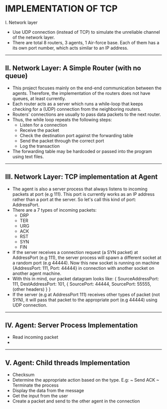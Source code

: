 # IMPLEMENTATION OF TCP


I. Network layer

- Use UDP connection (instead of TCP) to simulate the
unreliable channel of the network layer.
- There are total 8 routers, 3 agents, 1 Air-force base.
Each of them has a its own port number, which acts similar
to an IP address.

-------------------------------------------------------
II. Network Layer: A Simple Router (with no queue)
-------------------------------------------------------
- This project focuses mainly on the end-end communication
between the agents. Therefore, the implementation of the
routers does not have queues, at least currently.
- Each router acts as a server which runs a while-loop
that keeps checking for a (UDP) connection from the
neighboring routers.
- Routers' connections are usually to pass data packets
to the next router.
- Thus, the while loop repeats the following steps:
  + Listen for a connection
  + Receive the packet
  + Check the destination port against the forwarding table
  + Send the packet through the correct port
  + Log the transaction
- The forwarding table may be hardcoded or passed into the
program using text files.

-------------------------------------------------------
III. Network Layer: TCP implementation at Agent
-------------------------------------------------------
- The agent is also a server process that always listens
to incoming packets at port (e.g 111). This port is
currently works as an IP address rather than a port at
the server. So let's call this kind of port: AddressPort.
- There are a 7 types of incoming packets:
  + DRP
  + TER
  + URG
  + ACK
  + RST
  + SYN
  + FIN
- If the server receives a connection request (a SYN packet)
at AddressPort (e.g 111), the server process will spawn a
different socket at a random port (e.g 44444). Now this new socket
is running on machine {AddressPort: 111, Port: 44444} in connection
with another socket on another agent machine.
- With this in mind, our packet datagram looks like:
{
  SourceAddressPort: 111,
  DestAddressPort: 101,
  {
    SourcePort: 44444,
    SourcePort: 55555,
    (other headers)
  }
}
- If the server (e.g at AddressPort 111) receives other
types of packet (not SYN), it will pass that packet to
the appropriate port (e.g 44444) using UDP connection.

-------------------------------------------------------
IV. Agent: Server Process Implementation
-------------------------------------------------------

  + Read incoming packet
  +

-------------------------------------------------------
V. Agent: Child threads Implementation
-------------------------------------------------------
+ Checksum
+ Determine the appropriate action based on the type. E.g:
  ~ Send ACK
  ~ Terminate the process
+ Display the data from the message
+ Get the input from the user
+ Create a packet and send to the other agent in the connection

